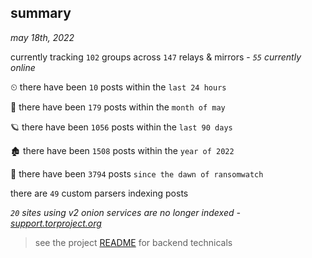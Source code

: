 
## summary
_may 18th, 2022_

currently tracking `102` groups across `147` relays & mirrors - _`55` currently online_

⏲ there have been `10` posts within the `last 24 hours`

🦈 there have been `179` posts within the `month of may`

🪐 there have been `1056` posts within the `last 90 days`

🏚 there have been `1508` posts within the `year of 2022`

🦕 there have been `3794` posts `since the dawn of ransomwatch`

there are `49` custom parsers indexing posts

_`20` sites using v2 onion services are no longer indexed - [support.torproject.org](https://support.torproject.org/onionservices/v2-deprecation/)_

> see the project [README](https://github.com/joshhighet/ransomwatch#ransomwatch--) for backend technicals
